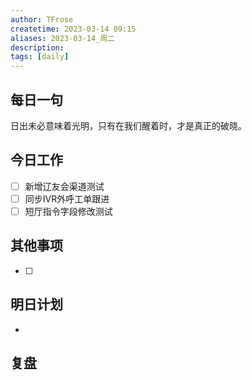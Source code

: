```yaml
---
author: TFrose
createtime: 2023-03-14 09:15
aliases: 2023-03-14_周二
description:
tags: [daily]
---
```


## 每日一句
日出未必意味着光明，只有在我们醒着时，才是真正的破晓。

## 今日工作
- [ ] 新增辽友会渠道测试
- [ ] 同步IVR外呼工单跟进
- [ ] 短厅指令字段修改测试

## 其他事项
- [ ] 

## 明日计划
- 

## 复盘

